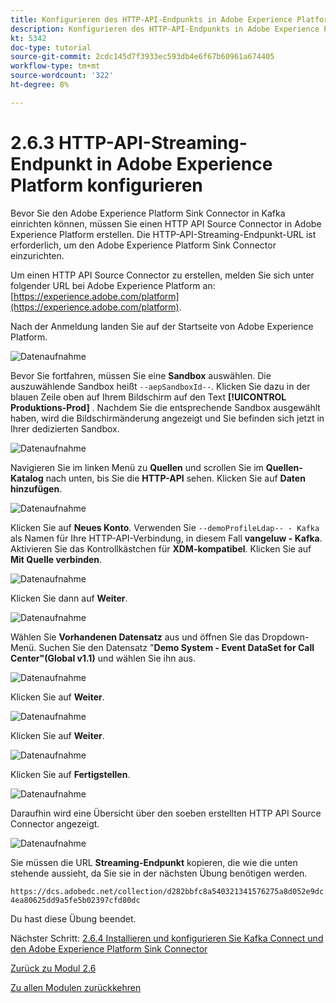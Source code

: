 ```yaml
---
title: Konfigurieren des HTTP-API-Endpunkts in Adobe Experience Platform
description: Konfigurieren des HTTP-API-Endpunkts in Adobe Experience Platform
kt: 5342
doc-type: tutorial
source-git-commit: 2cdc145d7f3933ec593db4e6f67b60961a674405
workflow-type: tm+mt
source-wordcount: '322'
ht-degree: 8%

---
```


# 2.6.3 HTTP-API-Streaming-Endpunkt in Adobe Experience Platform konfigurieren

Bevor Sie den Adobe Experience Platform Sink Connector in Kafka einrichten können, müssen Sie einen HTTP API Source Connector in Adobe Experience Platform erstellen. Die HTTP-API-Streaming-Endpunkt-URL ist erforderlich, um den Adobe Experience Platform Sink Connector einzurichten.

Um einen HTTP API Source Connector zu erstellen, melden Sie sich unter folgender URL bei Adobe Experience Platform an: [https://experience.adobe.com/platform](https://experience.adobe.com/platform).

Nach der Anmeldung landen Sie auf der Startseite von Adobe Experience Platform.

![Datenaufnahme](./../../../modules/datacollection/module1.2/images/home.png)

Bevor Sie fortfahren, müssen Sie eine **Sandbox** auswählen. Die auszuwählende Sandbox heißt ``--aepSandboxId--``. Klicken Sie dazu in der blauen Zeile oben auf Ihrem Bildschirm auf den Text **[!UICONTROL Produktions-Prod]** . Nachdem Sie die entsprechende Sandbox ausgewählt haben, wird die Bildschirmänderung angezeigt und Sie befinden sich jetzt in Ihrer dedizierten Sandbox.

![Datenaufnahme](./../../../modules/datacollection/module1.2/images/sb1.png)

Navigieren Sie im linken Menü zu **Quellen** und scrollen Sie im **Quellen-Katalog** nach unten, bis Sie die **HTTP-API** sehen. Klicken Sie auf **Daten hinzufügen**.

![Datenaufnahme](./images/kaep1.png)

Klicken Sie auf **Neues Konto**. Verwenden Sie `--demoProfileLdap-- - Kafka` als Namen für Ihre HTTP-API-Verbindung, in diesem Fall **vangeluw - Kafka**. Aktivieren Sie das Kontrollkästchen für **XDM-kompatibel**. Klicken Sie auf **Mit Quelle verbinden**.

![Datenaufnahme](./images/kaep2.png)

Klicken Sie dann auf **Weiter**.

![Datenaufnahme](./images/kaep3.png)

Wählen Sie **Vorhandenen Datensatz** aus und öffnen Sie das Dropdown-Menü. Suchen Sie den Datensatz &quot;**Demo System - Event DataSet for Call Center&quot;(Global v1.1)** und wählen Sie ihn aus.

![Datenaufnahme](./images/kaep4.png)

Klicken Sie auf **Weiter**.

![Datenaufnahme](./images/kaep6.png)

Klicken Sie auf **Weiter**.

![Datenaufnahme](./images/kaep7.png)

Klicken Sie auf **Fertigstellen**.

![Datenaufnahme](./images/kaep8.png)

Daraufhin wird eine Übersicht über den soeben erstellten HTTP API Source Connector angezeigt.

![Datenaufnahme](./images/kaep9.png)

Sie müssen die URL **Streaming-Endpunkt** kopieren, die wie die unten stehende aussieht, da Sie sie in der nächsten Übung benötigen werden.

`https://dcs.adobedc.net/collection/d282bbfc8a540321341576275a8d052e9dc4ea80625dd9a5fe5b02397cfd80dc`

Du hast diese Übung beendet.

Nächster Schritt: [2.6.4 Installieren und konfigurieren Sie Kafka Connect und den Adobe Experience Platform Sink Connector](./ex4.md)

[Zurück zu Modul 2.6](./aep-apache-kafka.md)

[Zu allen Modulen zurückkehren](../../../overview.md)
